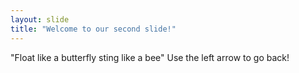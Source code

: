 ```yaml
---
layout: slide
title: "Welcome to our second slide!"
---
```

"Float like a butterfly sting like a bee"
Use the left arrow to go back!
